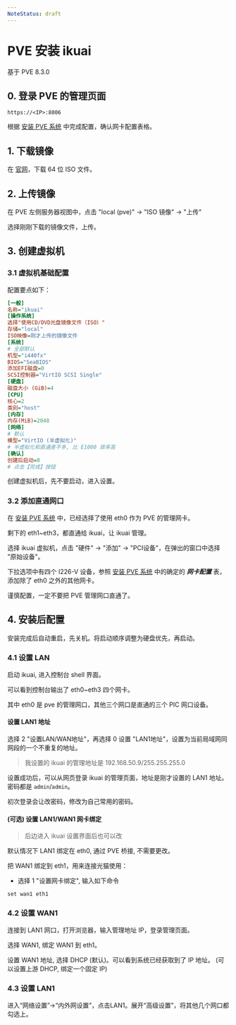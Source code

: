 ```yaml
---
NoteStatus: draft
---
```


# PVE 安装 ikuai

基于 PVE 8.3.0

## 0. 登录 PVE 的管理页面

`https://<IP>:8006`

根据 [安装 PVE 系统](./安装%20PVE%20系统.md) 中完成配置，确认网卡配置表格。

## 1. 下载镜像

在 [官网](https://www.ikuai8.com/component/download)，下载 64 位 ISO 文件。

## 2. 上传镜像

在 PVE 左侧服务器视图中，点击 "local (pve)" -> "ISO 镜像" -> "上传"

选择刚刚下载的镜像文件，上传。

## 3. 创建虚拟机

### 3.1 虚拟机基础配置

配置要点如下：

```ini
[一般]
名称="ikuai"
[操作系统]
选择"使用CD/DVD光盘镜像文件（ISO）"
存储="local"
ISO映像=刚才上传的镜像文件
[系统]
# 全部默认
机型="i440fx"
BIOS="SeaBIOS"
添加EFI磁盘=0
SCSI控制器="VirtIO SCSI Single"
[硬盘]
磁盘大小 (GiB)=4
[CPU]
核心=2
类别="host"
[内存]
内存(MiB)=2048
[网络]
# 默认
模型="VirtIO (半虚拟化)"
# 半虚拟化和直通差不多, 比 E1000 效率高
[确认]
创建后启动=0
# 点击【完成】按钮
```

创建虚拟机后，先不要启动，进入设置。

### 3.2 添加直通网口

在 [安装 PVE 系统](./安装%20PVE%20系统.md) 中，已经选择了使用 eth0 作为 PVE 的管理网卡。

剩下的 eth1~eth3，都直通给 ikuai，让 ikuai 管理。

选择 ikuai 虚拟机，点击 "硬件" -> "添加" -> "PCI设备"，在弹出的窗口中选择 "原始设备"。

下拉选项中有四个 I226-V 设备，参照 [安装 PVE 系统](./安装%20PVE%20系统.md) 中的确定的 ***网卡配置*** 表，
添加除了 eth0 之外的其他网卡。

谨慎配置，一定不要把 PVE 管理网口直通了。

## 4. 安装后配置

安装完成后自动重启，先关机。将启动顺序调整为硬盘优先，再启动。

### 4.1 设置 LAN

启动 ikuai, 进入控制台 shell 界面。

可以看到控制台输出了 eth0~eth3 四个网卡。

其中 eth0 是 pve 的管理网口，其他三个网口是直通的三个 PIC 网口设备。

#### 设置 LAN1 地址

选择 2 "设置LAN/WAN地址"，再选择 0 设置 "LAN1地址"，设置为当前局域网同网段的一个不重复的地址。

> 我设置的 ikuai 的管理地址是 192.168.50.9/255.255.255.0

设置成功后，可以从网页登录 ikuai 的管理页面，地址是刚才设置的 LAN1 地址。密码都是 `admin`/`admin`。

初次登录会让改密码，修改为自己常用的密码。

#### (可选) 设置 LAN1/WAN1 网卡绑定

> 后边进入 ikuai 设置界面后也可以改

默认情况下 LAN1 绑定在 eth0, 通过 PVE 桥接, 不需要更改。

把 WAN1 绑定到 eth1，用来连接光猫使用：

* 选择 1 "设置网卡绑定", 输入如下命令

```
set wan1 eth1
```

### 4.2 设置 WAN1

连接到 LAN1 网口，打开浏览器，输入管理地址 IP，登录管理页面。

选择 WAN1, 绑定 WAN1 到 eth1。

设置 WAN1 地址, 选择 DHCP (默认)。可以看到系统已经获取到了 IP 地址。
(可以设置上游 DHCP, 绑定一个固定 IP)

### 4.3 设置 LAN1

进入“网络设置”->“内外网设置”，点击LAN1。展开“高级设置”，将其他几个网口都勾选上。
